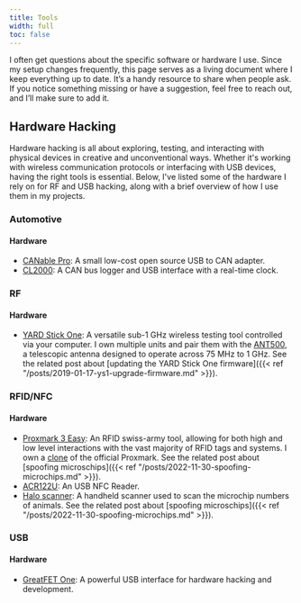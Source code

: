 ```yaml
---
title: Tools
width: full
toc: false
---
```


I often get questions about the specific software or hardware I use. Since my setup changes frequently, this page serves as a living document where I keep everything up to date. It’s a handy resource to share when people ask. If you notice something missing or have a suggestion, feel free to reach out, and I’ll make sure to add it.
<!--more-->


## Hardware Hacking

Hardware hacking is all about exploring, testing, and interacting with physical devices in creative and unconventional ways. Whether it's working with wireless communication protocols or interfacing with USB devices, having the right tools is essential. Below, I've listed some of the hardware I rely on for RF and USB hacking, along with a brief overview of how I use them in my projects.

### Automotive

#### Hardware
- [CANable Pro](https://canable.io/): A small low-cost open source USB to CAN adapter.
- [CL2000](https://www.csselectronics.com/products/can-bus-logger-interface-cl2000): A CAN bus logger and USB interface with a real-time clock.

### RF

#### Hardware
- [YARD Stick One](https://greatscottgadgets.com/yardstickone/): A versatile sub-1 GHz wireless testing tool controlled via your computer. I own multiple units and pair them with the [ANT500](https://greatscottgadgets.com/ant500/), a telescopic antenna designed to operate across 75 MHz to 1 GHz. See the related post about [updating the YARD Stick One firmware]({{< ref "/posts/2019-01-17-ys1-upgrade-firmware.md" >}}).


### RFID/NFC

#### Hardware
- [Proxmark 3 Easy](https://proxmark.com/proxmark-3-hardware/proxmark-3-easy): An RFID swiss-army tool, allowing for both high and low level interactions with the vast majority of RFID tags and systems. I own a [clone](https://nl.aliexpress.com/item/1005005328485273.html) of the official Proxmark. See the related post about [spoofing microschips]({{< ref "/posts/2022-11-30-spoofing-microchips.md" >}}).
- [ACR122U](http://www.acs.com.hk/en/products/3/acr122u-usb-nfc-reader/): An USB NFC Reader.
- [Halo scanner](https://haloscanner.nl/en/): A handheld scanner used to scan the microchip numbers of animals. See the related post about [spoofing microschips]({{< ref "/posts/2022-11-30-spoofing-microchips.md" >}}).

### USB

#### Hardware
- [GreatFET One](https://greatscottgadgets.com/greatfet/one/): A powerful USB interface for hardware hacking and development.